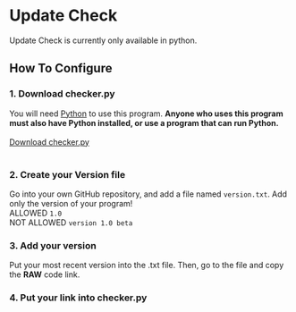 # Update Check
Update Check is currently only available in python.
## How To Configure
### 1. Download checker.py
You will need [Python](https://python.org) to use this program. <b>Anyone who uses this program must also have Python installed, or use a program that can run Python.</b><br><br>
[Download checker.py](https://github.com/disnos9/updatecheck/releases/download/checker/checker.py)<br><br>

### 2. Create your Version file
Go into your own GitHub repository, and add a file named `version.txt`. Add only the version of your program!<Br>
ALLOWED ```1.0```<br>
NOT ALLOWED ```version 1.0 beta```

### 3. Add your version
Put your most recent version into the .txt file. Then, go to the file and copy the <b>RAW</b> code link.

### 4. Put your link into checker.py
